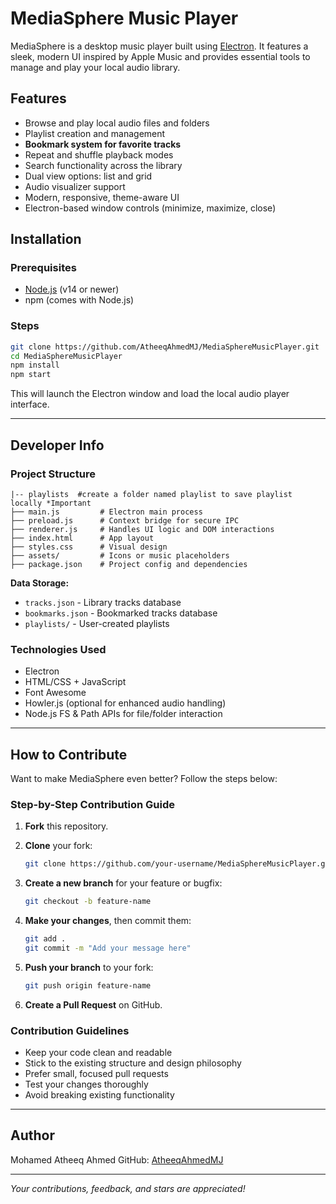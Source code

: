# MediaSphere Music Player

MediaSphere is a desktop music player built using [Electron](https://www.electronjs.org/). It features a sleek, modern UI inspired by Apple Music and provides essential tools to manage and play your local audio library.

## Features

- Browse and play local audio files and folders
- Playlist creation and management
- **Bookmark system for favorite tracks**
- Repeat and shuffle playback modes
- Search functionality across the library
- Dual view options: list and grid
- Audio visualizer support
- Modern, responsive, theme-aware UI
- Electron-based window controls (minimize, maximize, close)


## Installation

### Prerequisites

- [Node.js](https://nodejs.org/) (v14 or newer)
- npm (comes with Node.js)

### Steps

```bash
git clone https://github.com/AtheeqAhmedMJ/MediaSphereMusicPlayer.git
cd MediaSphereMusicPlayer
npm install
npm start
````

This will launch the Electron window and load the local audio player interface.

---

## Developer Info

### Project Structure

```
|-- playlists  #create a folder named playlist to save playlist locally *Important
├── main.js         # Electron main process
├── preload.js      # Context bridge for secure IPC
├── renderer.js     # Handles UI logic and DOM interactions
├── index.html      # App layout
├── styles.css      # Visual design
├── assets/         # Icons or music placeholders
├── package.json    # Project config and dependencies
```

**Data Storage:**
- `tracks.json` - Library tracks database
- `bookmarks.json` - Bookmarked tracks database
- `playlists/` - User-created playlists

### Technologies Used

* Electron
* HTML/CSS + JavaScript
* Font Awesome
* Howler.js (optional for enhanced audio handling)
* Node.js FS & Path APIs for file/folder interaction

---

## How to Contribute

Want to make MediaSphere even better? Follow the steps below:

### Step-by-Step Contribution Guide

1. **Fork** this repository.
2. **Clone** your fork:

   ```bash
   git clone https://github.com/your-username/MediaSphereMusicPlayer.git
   ```
3. **Create a new branch** for your feature or bugfix:

   ```bash
   git checkout -b feature-name
   ```
4. **Make your changes**, then commit them:

   ```bash
   git add .
   git commit -m "Add your message here"
   ```
5. **Push your branch** to your fork:

   ```bash
   git push origin feature-name
   ```
6. **Create a Pull Request** on GitHub.

### Contribution Guidelines

* Keep your code clean and readable
* Stick to the existing structure and design philosophy
* Prefer small, focused pull requests
* Test your changes thoroughly
* Avoid breaking existing functionality

---


## Author

Mohamed Atheeq Ahmed
GitHub: [AtheeqAhmedMJ](https://github.com/AtheeqAhmedMJ)

---

*Your contributions, feedback, and stars are appreciated!*


